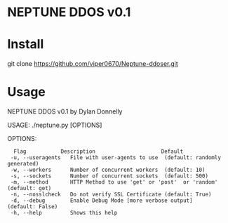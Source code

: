 # NEPTUNE DDOS v0.1


# Install
git clone https://github.com/viper0670/Neptune-ddoser.git

 # Usage
 
NEPTUNE DDOS v0.1 by Dylan Donnelly 

 USAGE: ./neptune.py <url> [OPTIONS]

 OPTIONS:
    
      Flag           Description                     Default
     -u, --useragents   File with user-agents to use  (default: randomly generated)
     -w, --workers      Number of concurrent workers  (default: 10)
     -s, --sockets      Number of concurrent sockets  (default: 500)
     -m, --method       HTTP Method to use 'get' or 'post'  or 'random'  (default: get)
     -n, --nosslcheck   Do not verify SSL Certificate (default: True)
     -d, --debug        Enable Debug Mode [more verbose output]           (default: False)
     -h, --help         Shows this help
